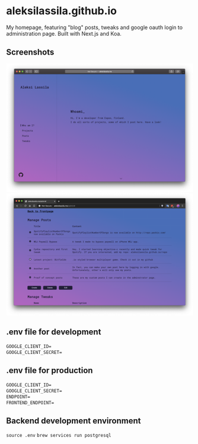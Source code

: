 # aleksilassila.github.io

My homepage, featuring "blog" posts, tweaks and google oauth login to administration page. Built with Next.js and Koa.

## Screenshots

![Homepage](/screenshots/screenshot-home.png?raw=true)
![Admin page](/screenshots/screenshot-admin.png?raw=true)

## .env file for development

```
GOOGLE_CLIENT_ID=
GOOGLE_CLIENT_SECRET=
```

## .env file for production

```
GOOGLE_CLIENT_ID=
GOOGLE_CLIENT_SECRET=
ENDPOINT=
FRONTEND_ENDPOINT=
```

## Backend development environment

`source .env`
`brew services run postgresql`
